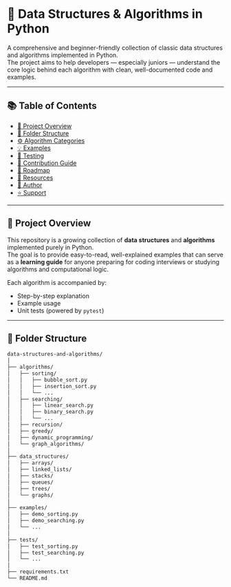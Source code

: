 # 🧠 Data Structures & Algorithms in Python

A comprehensive and beginner-friendly collection of classic data structures and algorithms implemented in Python.  
The project aims to help developers — especially juniors — understand the core logic behind each algorithm with clean, well-documented code and examples.

---

## 📚 Table of Contents

- [📖 Project Overview](#-project-overview)
- [📂 Folder Structure](#-folder-structure)
- [⚙️ Algorithm Categories](#️-algorithm-categories)
- [💡 Examples](#-examples)
- [🧪 Testing](#-testing)
- [🤝 Contribution Guide](#-contribution-guide)
- [🚀 Roadmap](#-roadmap)
- [🔗 Resources](#-resources)
- [👤 Author](#-author)
- [⭐ Support](#-support)

---

## 📖 Project Overview

This repository is a growing collection of **data structures** and **algorithms** implemented purely in Python.  
The goal is to provide easy-to-read, well-explained examples that can serve as a **learning guide** for anyone preparing for coding interviews or studying algorithms and computational logic.

Each algorithm is accompanied by:
- Step-by-step explanation
- Example usage
- Unit tests (powered by `pytest`)

---

## 📂 Folder Structure

```bash
data-structures-and-algorithms/
│
├── algorithms/
│   ├── sorting/
│   │   ├── bubble_sort.py
│   │   ├── insertion_sort.py
│   │   └── ...
│   ├── searching/
│   │   ├── linear_search.py
│   │   ├── binary_search.py
│   │   └── ...
│   ├── recursion/
│   ├── greedy/
│   ├── dynamic_programming/
│   └── graph_algorithms/
│
├── data_structures/
│   ├── arrays/
│   ├── linked_lists/
│   ├── stacks/
│   ├── queues/
│   ├── trees/
│   └── graphs/
│
├── examples/
│   ├── demo_sorting.py
│   ├── demo_searching.py
│   └── ...
│
├── tests/
│   ├── test_sorting.py
│   ├── test_searching.py
│   └── ...
│
├── requirements.txt
└── README.md
